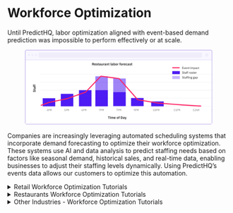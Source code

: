# Workforce Optimization

Until PredictHQ, labor optimization aligned with event-based demand prediction was impossible to perform effectively or at scale.

<figure><img src="../../.gitbook/assets/stock per week tutorial example 2.png" alt=""><figcaption></figcaption></figure>

Companies are increasingly leveraging automated scheduling systems that incorporate demand forecasting to optimize their workforce optimization. These systems use AI and data analysis to predict staffing needs based on factors like seasonal demand, historical sales, and real-time data, enabling businesses to adjust their staffing levels dynamically. Using PredictHQ’s events data allows our customers to optimize this automation.



<details>

<summary>Retail Workforce Optimization Tutorials</summary>

To implement PredictHQ data to inform dynamic pricing for your retail business, review the options below:

* No code: [**Using PredictHQ** ](https://www.predicthq.com/support/category/control-center-and-account-settings)[**Web application**](https://www.predicthq.com/support/category/control-center-and-account-settings) (Control Center) - Use basic event impact data and trends to inform your workforce optimization updates.

<!---->

* [**API enrichment, analysis, and visualization in Power BI** ](../guides/tutorials/connect-and-build-events-data-in-power-bi.md)- Integrate PredictHQ data with Power BI for your workforce optimization.&#x20;

<!---->

* [**Update machine learning models with predictive event data**](../guides/tutorials/improving-demand-forecasting-models-with-event-features.md) - Automatically and dynamically update your workforce optimization by integrating PredictHQ data directly into your demand forecasting models.

<!---->

* Build a custom demand calendar (Coming soon)

A retail chains use PredictHQ’s event data to identify local and national events such as `concerts,` `sports events,` and `festivals`. For instance, if a major concert is scheduled near one of their flagship locations, the store anticipates an influx of visitors in the area.

Based on historical sales data during similar past events, a store can adjust its labor forecasting models to predict increased customer traffic. This information helps the store decide how many extra staff members are needed to handle additional customers effectively.

Read about how [Legion relies on PredictHQ to help retailers eliminate labor inefficiencies](https://www.predicthq.com/customers/legion).



</details>



<details>

<summary>Restaurants Workforce Optimization Tutorials</summary>

To implement PredictHQ data to inform dynamic pricing for your restaurant business, review the options below:

* [**Update machine learning models with predictive event data**](../guides/tutorials/improving-demand-forecasting-models-with-event-features.md) - Automatically and dynamically update your workforce optimization by integrating PredictHQ data directly into your demand forecasting models.

<!---->

* [**API enrichment, analysis, and visualization in Power BI** ](../guides/tutorials/connect-and-build-events-data-in-power-bi.md)- Integrate PredictHQ data with Power BI for your workforce optimization.&#x20;

<!---->

* No code: [**Using PredictHQ** ](https://www.predicthq.com/support/category/control-center-and-account-settings)[**Web application**](https://www.predicthq.com/support/category/control-center-and-account-settings) (Control Center) - Use basic event impact data and trends to inform your workforce optimization updates.\

* Build a custom demand calendar (Coming soon)

\
A restaurant located in an urban center with frequent local events can use PredictHQ to track upcoming events such as `local festivals`, `community events`, `concerts`, `parades`, or `public holidays`.

Anticipating more customers, a restaurant can schedule more kitchen and waitstaff for the event period. They also prepare for higher demand in specific menu items that are popular during such events, ensuring they have sufficient supplies and staff to deliver a high-quality dining experience without delay.

By using PredictHQ’s event data in their demand forecasting models, or planning dashboards and calendars, restaurants can more accurately schedule the right amount of labor needed to handle changes in customer volume efficiently. This not only optimizes workforce costs but also enhances customer satisfaction by better-managing peak times.\


</details>



<details>

<summary>Other Industries - Workforce Optimization Tutorials</summary>

To implement PredictHQ data for Workforce Optimization for your industry, review the options below:\


* No code: [**Using PredictHQ** ](https://www.predicthq.com/support/category/control-center-and-account-settings)[**Web application**](https://www.predicthq.com/support/category/control-center-and-account-settings) (Control Center) - Use basic event impact data and trends to inform your workforce optimization updates.

<!---->

* [**API enrichment, analysis, and visualization in Power BI** ](../guides/tutorials/connect-and-build-events-data-in-power-bi.md)- Integrate PredictHQ data with Power BI for your workforce optimization.&#x20;

<!---->

* [**Update machine learning models with predictive event data**](../guides/tutorials/improving-demand-forecasting-models-with-event-features.md) - Automatically and dynamically update your workforce optimization by integrating PredictHQ data directly into your demand forecasting models.

<!---->

* Build a custom demand calendar (Coming soon)

</details>

